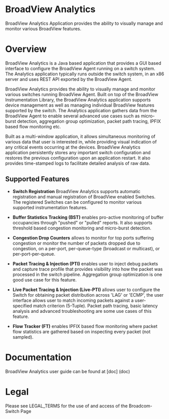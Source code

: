 
BroadView Analytics
===================
BroadView Analytics Application provides the ability to visually manage and monitor various BroadView features.

Overview
========
BroadView Analytics is a Java based application that provides a GUI based interface to configure the BroadView Agent running on a switch system. The Analytics application typically runs outside the switch system, in an x86 server and uses REST API exported by the BroadView Agent. 

BroadView Analytics provides the ability to visually manage and monitor various switches running BroadView Agent. Built on top of the BroadView Instrumentation Library, the BroadView Analytics application supports device management as well as managing individual BroadView features supported by the switch. The Analytics application gathers data from the BroadView Agent to enable several advanced use cases such as micro-burst detection, aggregation group optimization, packet path tracing, IPFIX based flow monitoring etc.

Built as a multi-window application, it allows simultaneous monitoring of various data that user is interested in, while providing visual indication of any critical events occurring at the devices. BroadView Analytics application persistently stores any important switch configuration and restores the previous configuration upon an application restart.  It also provides time-stamped logs to facilitate detailed analysis of raw data.

## Supported Features
- **Switch Registration** BroadView Analytics supports automatic registration and manual registration of BroadView enabled Switches. The registered Switches can be configured to monitor various supported instrumentation features.

- **Buffer Statistics Tracking (BST)** enables pro-active monitoring of buffer occupancies through "pushed" or "pulled" reports. It also supports threshold based congestion monitoring and micro-burst detection.

- **Congestion Drop Counters** allows to monitor for top ports suffering congestion or monitor the number of packets dropped due to congestion, on a per-port, per-queue-type (broadcast or multicast), or per-port-per-queue.

- **Packet Tracing & Injection (PTI)** enables user to inject debug packets and capture trace profile that provides visibility into how the packet was processed in the switch pipeline. Aggregation group optimization is one good use case for this feature.

- **Live Packet Tracing & Injection (Live-PTI)** allows user to configure the Switch for obtaining packet distribution across 'LAG' or 'ECMP', the user interface allows user to match incoming packets against a user-specified match criterion (5-Tuple). Packet path tracing, basic latency analysis and advanced troubleshooting are some use cases of this feature.

- **Flow Tracker (FT)** enables IPFIX based flow monitoring where packet flow statistics are gathered based on inspecting every packet (not sampled).

Documentation
=============

BroadView Analytics user guide can be found at [doc] (doc)

Legal
=====

Please see LEGAL_TERMS for the use of and access of the Broadcom-Switch Page

